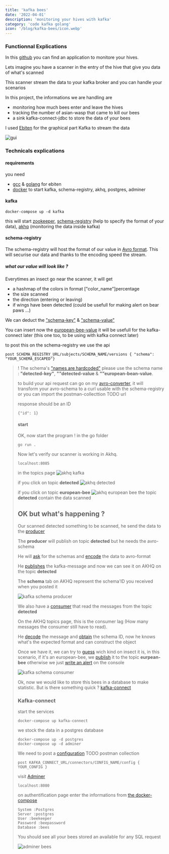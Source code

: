 ```yaml
---
title: 'kafka bees'
date: '2022-04-01'
description: 'monitoring your hives with kafka'
category: 'code kafka golang'
icon: '/blog/kafka-bees/icon.webp'
---
```


### Functionnal Explications
In this [github](https://github.com/IPreferWater/kafka-bees) you can find an application to monitore your hives.

Lets imagine you have a scanner in the entry of the hive that give you data of what's scanned

This scanner stream the data to your kafka broker and you can handle your scenarios

In this project, the informations we are handling are
- monitoring how much bees enter and leave the hives
- tracking the number of asian-wasp that came to kill our bees
- a sink kafka-connect-jdbc to store the data of your bees

I used [Ebiten](https://ebiten.org/) for the graphical part
Kafka to stream the data

![gui](/blog/kafka-bees/gui.webp)

### Technicals explications

#### requirements
you need
- [gcc](https://gcc.gnu.org/install/binaries.html) & [golang](https://go.dev/doc/install) for ebiten
- [docker](https://docs.docker.com/get-docker/) to start kafka, schema-registry, akhq, postgres, adminer


#### kafka

```
docker-compose up -d kafka
```
this will start [zookeeper](https://zookeeper.apache.org/), [schema-registry](https://docs.confluent.io/platform/current/schema-registry/index.html) (help to specify the format of your data), [akhq](https://akhq.io/) (monitoring the data inside kafka)

#### schema-registry

The schema-registry will host the format of our value in [Avro format](https://avro.apache.org/). This will securise our data and thanks to the encoding speed the stream.

##### what our value will look like ?

Everytimes an insect go near the scanner, it will get 
- a hashmap of the colors in format ["color_name"]percentage
- the size scanned 
- the direction (entering or leaving)
- if wings have been detected (could be usefull for making alert on bear paws ...)

We can deduct the ["schema-key"](https://github.com/IPreferWater/kafka-bees/blob/master/schema-registry/data-key.json) & ["schema-value"](https://github.com/IPreferWater/kafka-bees/blob/master/schema-registry/data-value.json)

You can insert now the [european-bee-value](https://github.com/IPreferWater/kafka-bees/blob/master/schema-registry/european-bee-value.json) it will be usefull for the kafka-connect later
(this one too, to be using with kafka connect later)

to post this on the schema-registry we use the api
```
post SCHEMA_REGISTRY_URL/subjects/SCHEMA_NAME/versions { "schema": "YOUR_SCHEMA_ESCAPED"}
```
> ! The schema's ["names are hardcoded"](https://github.com/IPreferWater/kafka-bees/blob/master/go/kafkabee/producer.go#L152)
>   please use the schema name : **"detected-key"**, **""detected-value** & **""european-bean-value**.<blockquote>

to build your api request can go on my [avro-converter](/blog/avro-schema-to-curl), it will transform your avro-schema to a curl usable with the schema-registry or you can import the postman-collecttion TODO url

response should be an ID
```
{"id": 1}
```

#### start


OK, now start the program ! in the go folder
```
go run .
```

Now let's verify our scanner is working in Akhq.

```
localhost:8085
```
in the topics page
![akhq kafka](/blog/kafka-bees/akhq_kafka.webp)

if you click on topic **detected**
![akhq detected](/blog/kafka-bees/akhq_detected.webp)

if you click on topic **european-bee**
![akhq european bee](/blog/kafka-bees/akhq_european-bee.webp)
the topic **detected** contain the data scanned

## OK but what's happening ?

Our scanned detected something to be scanned, he send the data to the [producer](https://github.com/IPreferWater/kafka-bees/blob/master/go/kafkabee/producer.go)

The **producer** will publish on topic **detected** but he needs the avro-schema

He will [ask](https://github.com/IPreferWater/kafka-bees/blob/15b7d9c414fe8a7f5e36f6c901f57b4bd888fce3/go/kafkabee/schema_registry.go#L11) for the schemas and [encode](https://github.com/IPreferWater/kafka-bees/blob/15b7d9c414fe8a7f5e36f6c901f57b4bd888fce3/go/kafkabee/schema_registry.go#L11) the data to avro-format

He [publishes](https://github.com/IPreferWater/kafka-bees/blob/master/go/kafkabee/producer.go#L110) the kafka-message and now we can see it on AKHQ on the topic **detected**

The **schema** tab on AKHQ represent the schema'ID you received when you posted it

![kafka schema producer](/blog/kafka-bees/kafka_schema_1.webp)

We also have a [consumer](https://github.com/IPreferWater/kafka-bees/blob/master/go/kafkabee/consumer.go) that read the messages from the topic **detected** 

On the AKHQ topics page, this is the consumer lag (How many messages the consumer still have to read).

He [decode](https://github.com/IPreferWater/kafka-bees/blob/15b7d9c414fe8a7f5e36f6c901f57b4bd888fce3/go/kafkabee/schema_registry.go#L58) the message and [obtain](https://github.com/IPreferWater/kafka-bees/blob/15b7d9c414fe8a7f5e36f6c901f57b4bd888fce3/go/kafkabee/schema_registry.go#L90) the schema ID, now he knows what's the expected format and can construct the object

Once we have it, we can try to [guess](https://github.com/IPreferWater/kafka-bees/blob/15b7d9c414fe8a7f5e36f6c901f57b4bd888fce3/go/kafkabee/guess.go#L6) wich kind on insect it is, in this scenario, if it's an european-bee, we [publish](https://github.com/IPreferWater/kafka-bees/blob/15b7d9c414fe8a7f5e36f6c901f57b4bd888fce3/go/kafkabee/guess.go#L13) it to the topic **eurpean-bee** otherwise we just [write an alert](https://github.com/IPreferWater/kafka-bees/blob/15b7d9c414fe8a7f5e36f6c901f57b4bd888fce3/go/kafkabee/guess.go#L26) on the console

![kafka schema consumer](/blog/kafka-bees/kafka_schema_2.webp)

Ok, now we would like to store this bees in a database to make statistic.
But is there something quick ? [kafka-connect](https://www.confluent.io/fr-fr/blog/kafka-connect-tutorial/)

### Kafka-connect

start the services
```
docker-compose up kafka-connect
```
we stock the data in a postgres database
```
docker-compose up -d postgres
docker-compose up -d adminer
```

We need to post a [configuration](https://github.com/IPreferWater/kafka-bees/blob/15b7d9c414fe8a7f5e36f6c901f57b4bd888fce3/kafka-connect/connector-config-dev.json) TODO postman collection
```
post KAFKA_CONNECT_URL/connectors/CONFIG_NAME/config { YOUR_CONFIG }
```

visit [Adminer](https://www.adminer.org/)
```
localhost:8080
```

on authentification page enter the informations from [the docker-compose](https://github.com/IPreferWater/kafka-bees/blob/15b7d9c414fe8a7f5e36f6c901f57b4bd888fce3/docker-compose.yml#L91)

```
System :Postgres
Server :postgres
User :beekeeper	
Password :beepassword
Database :bees	
```

You should see all your bees stored an available for any SQL request

![adminer bees](/blog/kafka-bees/adminer.webp)
